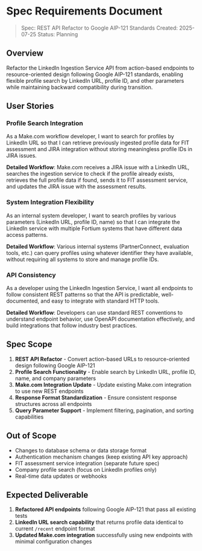 # Spec Requirements Document

> Spec: REST API Refactor to Google AIP-121 Standards
> Created: 2025-07-25
> Status: Planning

## Overview

Refactor the LinkedIn Ingestion Service API from action-based endpoints to resource-oriented design following Google AIP-121 standards, enabling flexible profile search by LinkedIn URL, profile ID, and other parameters while maintaining backward compatibility during transition.

## User Stories

### Profile Search Integration
As a Make.com workflow developer, I want to search for profiles by LinkedIn URL so that I can retrieve previously ingested profile data for FIT assessment and JIRA integration without storing meaningless profile IDs in JIRA issues.

**Detailed Workflow**: Make.com receives a JIRA issue with a LinkedIn URL, searches the ingestion service to check if the profile already exists, retrieves the full profile data if found, sends it to FIT assessment service, and updates the JIRA issue with the assessment results.

### System Integration Flexibility  
As an internal system developer, I want to search profiles by various parameters (LinkedIn URL, profile ID, name) so that I can integrate the LinkedIn service with multiple Fortium systems that have different data access patterns.

**Detailed Workflow**: Various internal systems (PartnerConnect, evaluation tools, etc.) can query profiles using whatever identifier they have available, without requiring all systems to store and manage profile IDs.

### API Consistency
As a developer using the LinkedIn Ingestion Service, I want all endpoints to follow consistent REST patterns so that the API is predictable, well-documented, and easy to integrate with standard HTTP tools.

**Detailed Workflow**: Developers can use standard REST conventions to understand endpoint behavior, use OpenAPI documentation effectively, and build integrations that follow industry best practices.

## Spec Scope

1. **REST API Refactor** - Convert action-based URLs to resource-oriented design following Google AIP-121
2. **Profile Search Functionality** - Enable search by LinkedIn URL, profile ID, name, and company parameters  
3. **Make.com Integration Update** - Update existing Make.com integration to use new REST endpoints
4. **Response Format Standardization** - Ensure consistent response structures across all endpoints
5. **Query Parameter Support** - Implement filtering, pagination, and sorting capabilities

## Out of Scope

- Changes to database schema or data storage format
- Authentication mechanism changes (keep existing API key approach)
- FIT assessment service integration (separate future spec)
- Company profile search (focus on LinkedIn profiles only)
- Real-time data updates or webhooks

## Expected Deliverable

1. **Refactored API endpoints** following Google AIP-121 that pass all existing tests
2. **LinkedIn URL search capability** that returns profile data identical to current `/recent` endpoint format
3. **Updated Make.com integration** successfully using new endpoints with minimal configuration changes
